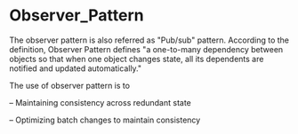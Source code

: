 # Observer_Pattern

The observer pattern is also referred as "Pub/sub" pattern. According to the definition, Observer Pattern defines "a one-to-many 
dependency between objects so that when one object changes state, all its dependents are notified and updated automatically."


The use of observer pattern is to 

– Maintaining consistency across redundant state

– Optimizing batch changes to maintain consistency
 
 
